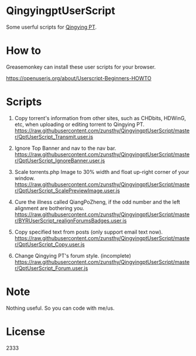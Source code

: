 # QingyingptUserScript
Some userful scripts for [Qingying PT](https://pt.hit.edu.cn "Qingying PT").

How to
======
Greasemonkey can install these user scripts for your browser.

https://openuserjs.org/about/Userscript-Beginners-HOWTO

Scripts
=======

1. Copy torrent's information from other sites, such as CHDbits, HDWinG, etc, when uploading or editing torrent to Qingying PT.
  https://raw.githubusercontent.com/zunsthy/QingyingptUserScript/master/QptUserScript_Transmit.user.js

1. Ignore Top Banner and nav to the nav bar.
  https://raw.githubusercontent.com/zunsthy/QingyingptUserScript/master/QptUserScript_IgnoreBanner.user.js

1. Scale torrents.php Image to 30% width and float up-right corner of your window. 
  https://raw.githubusercontent.com/zunsthy/QingyingptUserScript/master/QptUserScript_ScalePreviewImage.user.js

1. Cure the illness called QiangPoZheng, if the odd number and the left alignment are bothering you.
  https://raw.githubusercontent.com/zunsthy/QingyingptUserScript/master/BYRUserScript_realignForumsBadges.user.js

1. Copy specified text from posts (only support email text now).
  https://raw.githubusercontent.com/zunsthy/QingyingptUserScript/master/QptUserScript_Copy.user.js 

1. Change Qingying PT's forum style. (incomplete)
  https://raw.githubusercontent.com/zunsthy/QingyingptUserScript/master/QptUserScript_Forum.user.js

Note
====
Nothing useful. So you can code with me/us.

License
=======
2333
